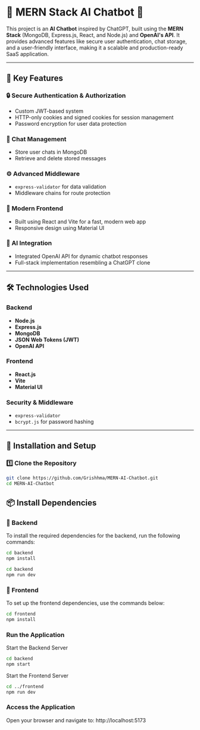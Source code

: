 # 🚀 MERN Stack AI Chatbot 🤖

This project is an **AI Chatbot** inspired by ChatGPT, built using the **MERN Stack** (MongoDB, Express.js, React, and Node.js) and **OpenAI's API**. It provides advanced features like secure user authentication, chat storage, and a user-friendly interface, making it a scalable and production-ready SaaS application.

---

## 🌟 Key Features

### 🔒 Secure Authentication & Authorization
- Custom JWT-based system  
- HTTP-only cookies and signed cookies for session management  
- Password encryption for user data protection  

### 💬 Chat Management
- Store user chats in MongoDB  
- Retrieve and delete stored messages  

### ⚙️ Advanced Middleware
- `express-validator` for data validation  
- Middleware chains for route protection  

### 🎨 Modern Frontend
- Built using React and Vite for a fast, modern web app  
- Responsive design using Material UI  

### 🤝 AI Integration
- Integrated OpenAI API for dynamic chatbot responses  
- Full-stack implementation resembling a ChatGPT clone  

---

## 🛠️ Technologies Used

### Backend
- **Node.js**  
- **Express.js**  
- **MongoDB**  
- **JSON Web Tokens (JWT)**  
- **OpenAI API**  

### Frontend
- **React.js**  
- **Vite**  
- **Material UI**  

### Security & Middleware
- `express-validator`  
- `bcrypt.js` for password hashing  

---

## 🚀 Installation and Setup

### 1️⃣ Clone the Repository
```bash
git clone https://github.com/Grishhma/MERN-AI-Chatbot.git
cd MERN-AI-Chatbot
```

## 📦 Install Dependencies

### 🔧 Backend
To install the required dependencies for the backend, run the following commands:
```bash
cd backend
npm install
```
```bash
cd backend
npm run dev
```
### 🎨 Frontend
To set up the frontend dependencies, use the commands below:
```bash
cd frontend
npm install
```
### Run the Application
Start the Backend Server
```bash
cd backend
npm start
```
Start the Frontend Server
```bash
cd ../frontend
npm run dev
```
### Access the Application
Open your browser and navigate to:
http://localhost:5173


